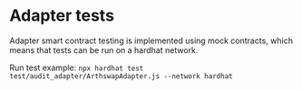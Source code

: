 # Adapter tests

Adapter smart contract testing is implemented using mock contracts, which means that tests can be run on a hardhat network. <br>

Run test example: 
```npx hardhat test test/audit_adapter/ArthswapAdapter.js --network hardhat``` <br>  